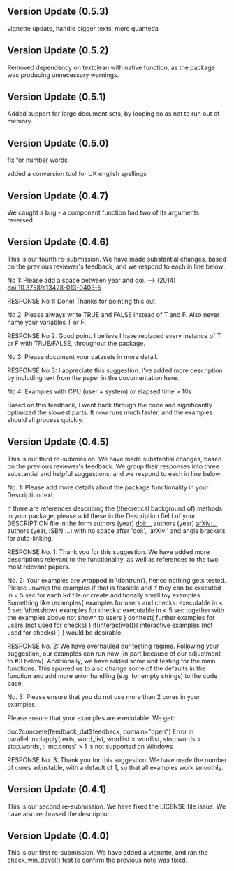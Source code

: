 ## Version Update (0.5.3)

vignette update, handle bigger texts, more quanteda

## Version Update (0.5.2)

Removed dependency on textclean with native function, as the package was producing unnecessary warnings. 

## Version Update (0.5.1)

Added support for large document sets, by looping so as not to run out of memory.

## Version Update (0.5.0)

fix for number words 

added a conversion tool for UK english spellings

## Version Update (0.4.7)

We caught a bug - a component function had two of its arguments reversed.


## Version Update (0.4.6)

This is our fourth re-submission. We have made substantial changes, based on the previous reviewer's feedback, and we respond to each in line below:

No 1: Please add a space between year and doi.
--> (2014) <doi:10.3758/s13428-013-0403-5>

RESPONSE No 1: Done! Thanks for pointing this out.

No 2: Please always write TRUE and FALSE instead of T and F.
Also never name your variables T or F.

RESPONSE No 2: Good point. I believe I have replaced every instance of T or F with TRUE/FALSE, throughout the package.

No 3: Please document your datasets in more detail.

RESPONSE No 3: I appreciate this suggestion. I've added more description by including text from the paper in the documentation here.

No 4:  Examples with CPU (user + system) or elapsed time > 10s

Based on this feedback, I went back through the code and significantly optimized the slowest parts. It now runs much faster, and the examples should all process quickly. 

## Version Update (0.4.5)

This is our third re-submission. We have made substantial changes, based on the previous reviewer's feedback. We group their responses into three substantial and helpful suggestions, and we respond to each in line below:

No. 1: Please add more details about the package functionality in your
Description text.

If there are references describing the (theoretical background of)
methods in your package, please add these in the Description field of
your DESCRIPTION file in the form
authors (year) <doi:...>
authors (year) <arXiv:...>
authors (year, ISBN:...)
with no space after 'doi:', 'arXiv:' and angle brackets for auto-linking.

RESPONSE No. 1: Thank you for this suggestion. We have added more descriptions relevant to the functionality, as well as references to the two most relevant papers.

No. 2: Your examples are wrapped in \dontrun{}, hence nothing gets tested.
Please unwrap the examples if that is feasible and if they can be
executed in < 5 sec for each Rd file or create additionally small toy
examples. Something like
\examples{
    examples for users and checks:
    executable in < 5 sec
    \dontshow{
        examples for checks:
        executable in < 5 sec together with the examples above
        not shown to users
    }
    donttest{
        further examples for users (not used for checks)
    }
    if(interactive()){
        interactive examples (not used for checks)
    }
}
would be desirable.

RESPONSE No. 2: We have overhauled our testing regime. Following your suggestion, our examples can run now (in part because of our adjustment to #3 below). Additionally, we have added some unit testing for the main functions. This spurred us to also change some of the defaults in the function and add more error handling (e.g. for empty strings) to the code base.

No. 3: Please ensure that you do not use more than 2 cores in your examples.

Please ensure that your examples are executable.  We get:

doc2concrete(feedback_dat$feedback, domain="open")
Error in parallel::mclapply(texts, word_list, wordlist = wordlist,
stop.words = stop.words,  :
   'mc.cores' > 1 is not supported on Windows

RESPONSE No. 3: Thank you for this suggestion. We have made the number of cores adjustable, with a default of 1, so that all examples work smoothly.

## Version Update (0.4.1)

This is our second re-submission. We have fixed the LICENSE file issue.
We have also rephrased the description.

## Version Update (0.4.0)

This is our first re-submission. We have added a vignette, and ran the check_win_devel() test to confirm the previous note was fixed.
